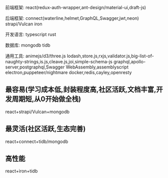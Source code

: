 前端框架:
react(redux-auth-wrapper,ant-design/material-ui,draft-js)

后端框架: 
connect(waterline,helmet,GraphQL,Swagger,jwt,neon)
strapi/Vulcan
iron

开发语言: 
typescript
rust

数据库: 
mongodb
tidb

通用工具: 
animejs/d3/three.js
lodash,store.js,rxjs,validator.js,big-list-of-naughty-strings,is.js,cleave.js,joi,simple-schema-js
graphql,apollo-server,postgraphql,Swagger
WebAssembly,assemblyscript
electron,puppeteer/nightmare
docker,redis,cayley,openresty

## 最容易(学习成本低,封装程度高,社区活跃,文档丰富,开发周期短,从0开始做全栈)
react+strapi/Vulcan+mongodb
## 最灵活(社区活跃,生态完善)
react+connect+tidb/mongodb
## 高性能
react+iron+tidb
